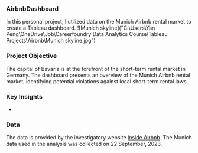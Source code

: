 ### AirbnbDashboard
In this personal project, I utilized data on the Munich Airbnb rental market to create a Tableau dashboard.
![Munich skyline]("C:\Users\Yan Peng\OneDrive\Job\Careerfoundry Data Analytics Course\Tableau Projects\Airbnb\Munich skyline.jpg")
### Project Objective
The capital of Bavaria is at the forefront of the short-term rental market in Germany. The dashboard presents an overview of the Munich Airbnb rental market, identifying potential violations against local short-term rental laws.
### Key Insights
- 
### Data
The data is provided by the investigatory website [Inside Airbnb](http://insideairbnb.com). The Munich data used in the analysis was collected on 22 September, 2023.

